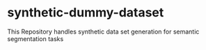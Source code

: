 # synthetic-dummy-dataset

This Repository handles synthetic data set generation for semantic segmentation tasks